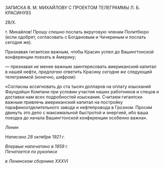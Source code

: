 ЗАПИСКА В. М. МИХАЙЛОВУ С ПРОЕКТОМ ТЕЛЕГРАММЫ Л. Б. КРАСИНУ93

28/Х.

т. Михайлов! Прошу _спешно_ послать вкруговую членам Политбюро (если одобрят, согласовать с Богдановым и Чичериным и послать сегодня же).

Признавая гигантски важным, чтобы Красин успел до Вашингтонской конференции поехать в Америку;

— признавая _не_ менее важным заинтересовать американский капитал в нашей неф­ти, _предлагаю_ ответить Красину _сегодня же_ следующей телеграммой (конечно, шиф­ром):

«Согласны ассигновать до ста тысяч долларов на оплату изысканий Фаундэйшн Компани при условии участия наших работников и спецов и доставки нам всех под­робностей изыскания. Считаем гигантски важным привлечь американский капитал на постройку парафиноотделительного завода и нефтепровода в Грозном. Просим двинуть это дело с максимальной быстротой и энергией, ибо ваша поездка до начала Вашинг­тонской конференции особенно важна».

_Ленин_

_Написано 28 октября 1921 г._

_Впервые напечатано в 1959 г.                                                             Печатается по рукописи_

_в Ленинском сборнике_ _XXXVI_